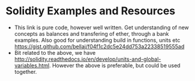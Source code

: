 # Solidity Examples and Resources

* This link is pure code, however well written. Get understanding of new concepts as balances and transfering of ether, through a bank examples. Also good for understanding build in functions, units etc https://gist.github.com/bellaj/f04f1c2dc5e24dd753a22338519555ad
* Bit related to the above, we have http://solidity.readthedocs.io/en/develop/units-and-global-variables.html. However the above is preferable, but could be used together.

